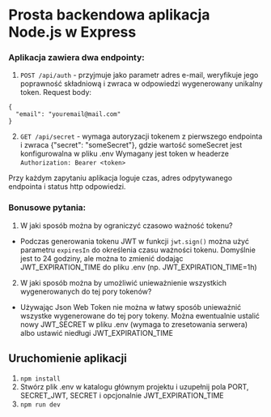 # Prosta backendowa aplikacja Node.js w Express

### Aplikacja zawiera dwa endpointy:
1. `POST /api/auth` - przyjmuje jako parametr adres e-mail, weryfikuje jego poprawność składniową i zwraca w odpowiedzi wygenerowany unikalny token.
Request body:
```
{
  "email": "youremail@mail.com"
}
```
2. `GET /api/secret` - wymaga autoryzacji tokenem z pierwszego endpointa i zwraca {"secret": "someSecret"}, gdzie wartość someSecret jest konfigurowalna w pliku .env
Wymagany jest token w headerze `Authorization: Bearer <token>`

Przy każdym zapytaniu aplikacja loguje czas, adres odpytywanego endpointa i status http odpowiedzi.

### Bonusowe pytania:
1. W jaki sposób można by ograniczyć czasowo ważność tokenu?
  - Podczas generowania tokenu JWT w funkcji `jwt.sign()` można użyć parametru `expiresIn` do określenia czasu ważności tokenu. Domyślnie jest to 24 godziny, ale można to zmienić dodając JWT_EXPIRATION_TIME do pliku .env (np. JWT_EXPIRATION_TIME=1h)
2. W jaki sposób można by umożliwić unieważnienie wszystkich wygenerowanych do tej pory tokenów?
  - Używając Json Web Token nie można w łatwy sposób unieważnić wszystke wygenerowane do tej pory tokeny. Można ewentualnie ustalić nowy JWT_SECRET w pliku .env (wymaga to zresetowania serwera) albo ustawić niedługi JWT_EXPIRATION_TIME

## Uruchomienie aplikacji
1. `npm install`
2. Stwórz plik .env w katalogu głównym projektu i uzupełnij pola PORT, SECRET_JWT, SECRET i opcjonalnie JWT_EXPIRATION_TIME
3. `npm run dev`